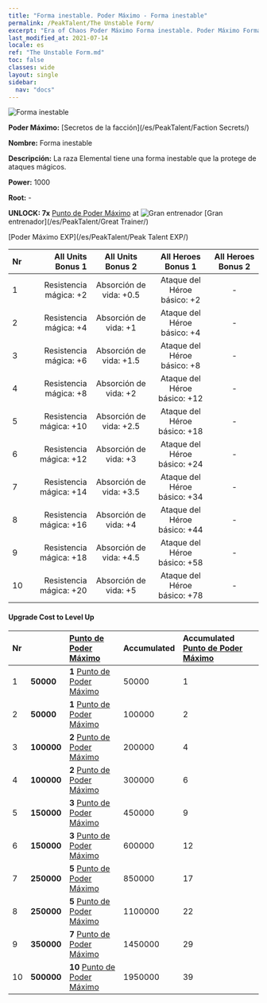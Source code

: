 ```yaml
---
title: "Forma inestable. Poder Máximo - Forma inestable"
permalink: /PeakTalent/The Unstable Form/
excerpt: "Era of Chaos Poder Máximo Forma inestable. Poder Máximo Forma inestable. Forma inestable"
last_modified_at: 2021-07-14
locale: es
ref: "The Unstable Form.md"
toc: false
classes: wide
layout: single
sidebar:
  nav: "docs"
---
```


  ![Forma inestable](/images/pt/talent_3002.png)

  **Poder Máximo:** [Secretos de la facción](/es/PeakTalent/Faction Secrets/)

  **Nombre:** Forma inestable

  **Descripción:** La raza Elemental tiene una forma inestable que la protege de ataques mágicos.

  **Power:** 1000

  **Root:** -

  **UNLOCK: 7x** [Punto de Poder Máximo](/ItemsES/con_934/) at ![Gran entrenador](/images/pt/talent_3001.png) [Gran entrenador](/es/PeakTalent/Great Trainer/)

  [Poder Máximo EXP](/es/PeakTalent/Peak Talent EXP/)

  | Nr | All Units Bonus 1 | All Units Bonus 2 | All Heroes Bonus 1 | All Heroes Bonus 2 |
  |:---|--------------:|:-------------:|:-------------:|:-------------:|
  | 1 | Resistencia mágica: +2 | Absorción de vida: +0.5 | Ataque del Héroe básico: +2 | - |
  | 2 | Resistencia mágica: +4 | Absorción de vida: +1 | Ataque del Héroe básico: +4 | - |
  | 3 | Resistencia mágica: +6 | Absorción de vida: +1.5 | Ataque del Héroe básico: +8 | - |
  | 4 | Resistencia mágica: +8 | Absorción de vida: +2 | Ataque del Héroe básico: +12 | - |
  | 5 | Resistencia mágica: +10 | Absorción de vida: +2.5 | Ataque del Héroe básico: +18 | - |
  | 6 | Resistencia mágica: +12 | Absorción de vida: +3 | Ataque del Héroe básico: +24 | - |
  | 7 | Resistencia mágica: +14 | Absorción de vida: +3.5 | Ataque del Héroe básico: +34 | - |
  | 8 | Resistencia mágica: +16 | Absorción de vida: +4 | Ataque del Héroe básico: +44 | - |
  | 9 | Resistencia mágica: +18 | Absorción de vida: +4.5 | Ataque del Héroe básico: +58 | - |
  | 10 | Resistencia mágica: +20 | Absorción de vida: +5 | Ataque del Héroe básico: +78 | - |


#### Upgrade Cost to Level Up

  | Nr | <i class="fas fa-coins"/> | [Punto de Poder Máximo](/ItemsES/con_934/) | Accumulated <i class="fas fa-coins"/> | Accumulated [Punto de Poder Máximo](/ItemsES/con_934/) |
  |:---|:--------------|:-------------|:-------------|:-------------|
  | 1 | **50000** | **1** [Punto de Poder Máximo](/ItemsES/con_934/) | 50000 | 1 |
  | 2 | **50000** | **1** [Punto de Poder Máximo](/ItemsES/con_934/) | 100000 | 2 |
  | 3 | **100000** | **2** [Punto de Poder Máximo](/ItemsES/con_934/) | 200000 | 4 |
  | 4 | **100000** | **2** [Punto de Poder Máximo](/ItemsES/con_934/) | 300000 | 6 |
  | 5 | **150000** | **3** [Punto de Poder Máximo](/ItemsES/con_934/) | 450000 | 9 |
  | 6 | **150000** | **3** [Punto de Poder Máximo](/ItemsES/con_934/) | 600000 | 12 |
  | 7 | **250000** | **5** [Punto de Poder Máximo](/ItemsES/con_934/) | 850000 | 17 |
  | 8 | **250000** | **5** [Punto de Poder Máximo](/ItemsES/con_934/) | 1100000 | 22 |
  | 9 | **350000** | **7** [Punto de Poder Máximo](/ItemsES/con_934/) | 1450000 | 29 |
  | 10 | **500000** | **10** [Punto de Poder Máximo](/ItemsES/con_934/) | 1950000 | 39 |
